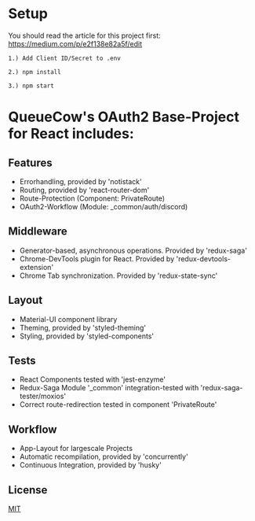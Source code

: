 # Setup

You should read the article for this project first:
https://medium.com/p/e2f138e82a5f/edit

`1.) Add Client ID/Secret to .env`

`2.) npm install`

`3.) npm start`


# QueueCow's OAuth2 Base-Project for React includes:

## Features

- Errorhandling, provided by 'notistack'
- Routing, provided by 'react-router-dom'
- Route-Protection (Component: PrivateRoute)
- OAuth2-Workflow (Module: \_common/auth/discord)

## Middleware

- Generator-based, asynchronous operations. Provided by 'redux-saga'
- Chrome-DevTools plugin for React. Provided by 'redux-devtools-extension'
- Chrome Tab synchronization. Provided by 'redux-state-sync'

## Layout

- Material-UI component library
- Theming, provided by 'styled-theming'
- Styling, provided by 'styled-components'

## Tests

- React Components tested with 'jest-enzyme'
- Redux-Saga Module '\_common' integration-tested with 'redux-saga-tester/moxios'
- Correct route-redirection tested in component 'PrivateRoute'

## Workflow

- App-Layout for largescale Projects
- Automatic recompilation, provided by 'concurrently'
- Continuous Integration, provided by 'husky'

## License

[MIT](https://choosealicense.com/licenses/mit/)
